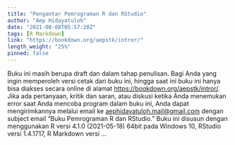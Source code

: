 ```yaml
---
title: "Pengantar Pemrograman R dan RStudio"
author: "Aep Hidayatuloh"
date: "2021-08-08T05:57:20Z"
tags: [R Markdown]
link: "https://bookdown.org/aepstk/intror/"
length_weight: "25%"
pinned: false
---
```


Buku ini masih berupa draft dan dalam tahap penulisan. Bagi Anda yang ingin memperoleh versi cetak dari buku ini, hingga saat ini buku ini hanya bisa diakses secara online di alamat https://bookdown.org/aepstk/intror/. Jika ada pertanyaan, kritik dan saran, atau diskusi ketika Anda menemukan error saat Anda mencoba program dalam buku ini, Anda dapat mengirimkannya melalui email ke aephidayatuloh.mail@gmail.com dengan subject email “Buku Pemrograman R dan RStudio.” Buku ini disusun dengan menggunakan R versi 4.1.0 (2021-05-18) 64bit pada Windows 10, RStudio versi 1.4.1717, R Markdown versi ...
